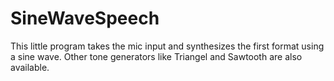 SineWaveSpeech
==============

This little program takes the mic input and synthesizes the first format using a sine wave.
Other tone generators like Triangel and Sawtooth are also available.
